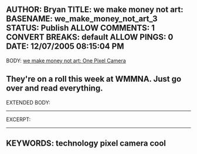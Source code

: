 AUTHOR: Bryan
TITLE: we make money not art:
BASENAME: we_make_money_not_art_3
STATUS: Publish
ALLOW COMMENTS: 1
CONVERT BREAKS: __default__
ALLOW PINGS: 0
DATE: 12/07/2005 08:15:04 PM
-----
BODY:
<a title="we make money not art: One Pixel Camera" href="http://www.we-make-money-not-art.com/archives/007588.php">we make money not art: One Pixel Camera</a>

They're on a roll this week at WMMNA. Just go over and read everything.
-----
EXTENDED BODY:

-----
EXCERPT:

-----
KEYWORDS:
technology pixel camera cool
-----


